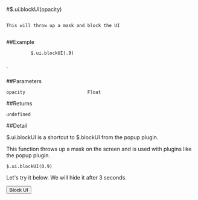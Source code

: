 #$.ui.blockUI(opacity)

```

This will throw up a mask and block the UI
         
```

##Example

```
         $.ui.blockUI(.9)
         
```
`

##Parameters

```
opacity                       Float

```

##Returns

```
undefined
```

##Detail

$.ui.blockUI is a shortcut to $.blockUI from the popup plugin.

This function throws up a mask on the screen and is used with plugins like the popup plugin.

```
$.ui.blockUI(0.9)
```


Let's try it below.  We will hide it after 3 seconds.

<script>
function blockUI(){
    $.ui.blockUI(0.3);

    setTimeout(function(){
        $.ui.unblockUI()
    },3000);
}
</script>


<input type="button" value="Block UI" onclick="blockUI()">